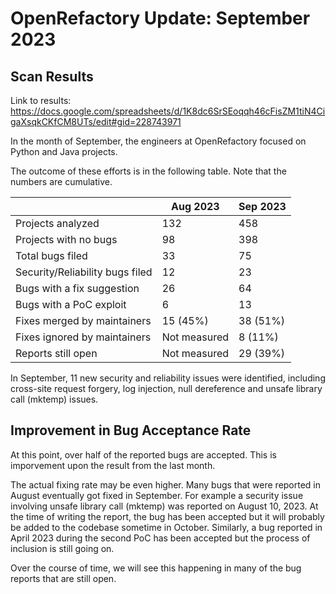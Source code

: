 # OpenRefactory Update: September 2023

## Scan Results

Link to results: https://docs.google.com/spreadsheets/d/1K8dc6SrSEoqqh46cFisZM1tiN4CigaXsqkCKfCM8UTs/edit#gid=228743971

In the month of September, the engineers at OpenRefactory focused on Python and Java projects.

The outcome of these efforts is in the following table. Note that the numbers are cumulative.

|  | Aug 2023 | Sep 2023 |
|--|--|--|
| Projects analyzed | 132 | 458 |
| Projects with no bugs | 98 | 398 |
| Total bugs filed | 33 | 75 |
| Security/Reliability bugs filed | 12 | 23 |
| Bugs with a fix suggestion | 26 | 64 |
| Bugs with a PoC exploit | 6 | 13 |
| Fixes merged by maintainers | 15 (45%) | 38 (51%) |
| Fixes ignored by maintainers | Not measured | 8 (11%) |
| Reports still open | Not measured | 29 (39%) |

In September, 11 new security and reliability issues were identified, including cross-site request forgery, log injection, null dereference and unsafe library call (mktemp) issues.

## Improvement in Bug Acceptance Rate
At this point, over half of the reported bugs are accepted. This is imporvement upon the result from the last month.

The actual fixing rate may be even higher. Many bugs that were reported in August eventually got fixed in September. For example a security issue involving unsafe library call (mktemp) was reported on August 10, 2023. At the time of writing the report, the bug has been accepted but it will probably be added to the codebase sometime in October. Similarly, a bug reported in April 2023 during the second PoC has been accepted but the process of inclusion is still going on.

Over the course of time, we will see this happening in many of the bug reports that are still open.

